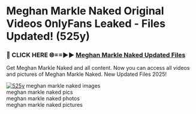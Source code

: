 # Meghan Markle Naked Original Videos 0nlyFans Leaked - Files Updated! (525y)

<h3>🔴 CLICK HERE 🌐==►► <a href="https://tinyurl.com/up5wt9bj" rel="nofollow">Meghan Markle Naked Updated Files</a></h3>

Get Meghan Markle Naked and all content. Now you can access all videos and pictures of Meghan Markle Naked. New Updated Files 2025!

[![525y](https://i.imgur.com/ABiUzMV.gif)](https://tinyurl.com/up5wt9bj)
meghan markle naked images<br>
meghan markle naked pics<br>
meghan markle naked photos<br>
meghan markle naked pictures